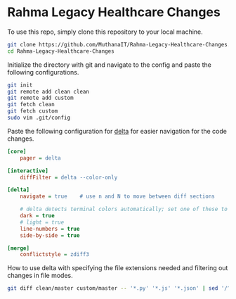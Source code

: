 # Rahma Legacy Healthcare Changes
To use this repo, simply clone this repository to your local machine.
```bash
git clone https://github.com/MuthanaIT/Rahma-Legacy-Healthcare-Changes.git
cd Rahma-Legacy-Healthcare-Changes
```
Initialize the directory with git and navigate to the config and paste the following configurations.
```bash
git init
git remote add clean clean
git remote add custom
git fetch clean
git fetch custom
sudo vim .git/config
```
Paste the following configuration for [delta](https://dandavison.github.io/delta/introduction.html) for easier navigation for the code changes.
```ini
[core]
    pager = delta

[interactive]
    diffFilter = delta --color-only

[delta]
    navigate = true    # use n and N to move between diff sections

    # delta detects terminal colors automatically; set one of these to disable auto-detection
    dark = true
    # light = true
    line-numbers = true
    side-by-side = true

[merge]
    conflictstyle = zdiff3
```
How to use delta with specifying the file extensions needed and filtering out changes in file modes.
```bash
git diff clean/master custom/master -- '*.py' '*.js' '*.json' | sed '/^diff --git a\/.* b\/.*/{N;N;d;}' | delta
```

